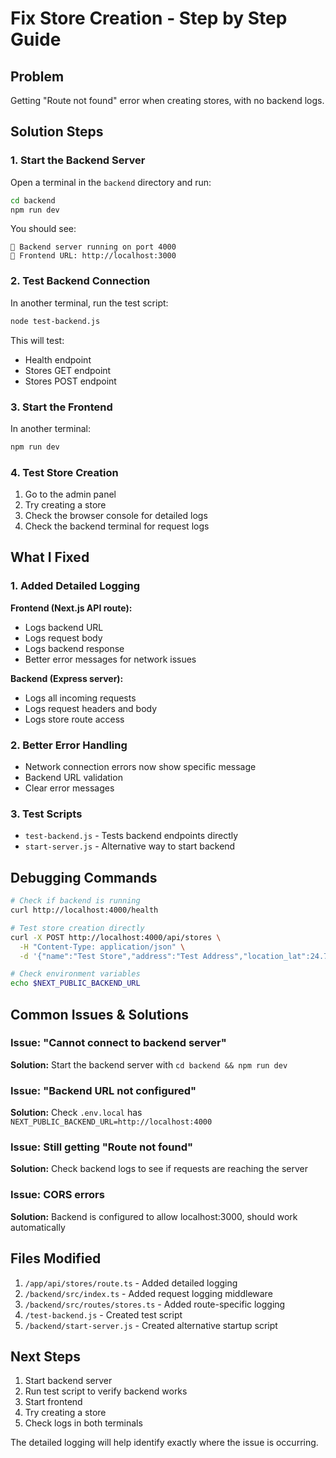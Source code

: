 # Fix Store Creation - Step by Step Guide

## Problem
Getting "Route not found" error when creating stores, with no backend logs.

## Solution Steps

### 1. Start the Backend Server

Open a terminal in the `backend` directory and run:

```bash
cd backend
npm run dev
```

You should see:
```
🚀 Backend server running on port 4000
📱 Frontend URL: http://localhost:3000
```

### 2. Test Backend Connection

In another terminal, run the test script:

```bash
node test-backend.js
```

This will test:
- Health endpoint
- Stores GET endpoint  
- Stores POST endpoint

### 3. Start the Frontend

In another terminal:

```bash
npm run dev
```

### 4. Test Store Creation

1. Go to the admin panel
2. Try creating a store
3. Check the browser console for detailed logs
4. Check the backend terminal for request logs

## What I Fixed

### 1. Added Detailed Logging

**Frontend (Next.js API route):**
- Logs backend URL
- Logs request body
- Logs backend response
- Better error messages for network issues

**Backend (Express server):**
- Logs all incoming requests
- Logs request headers and body
- Logs store route access

### 2. Better Error Handling

- Network connection errors now show specific message
- Backend URL validation
- Clear error messages

### 3. Test Scripts

- `test-backend.js` - Tests backend endpoints directly
- `start-server.js` - Alternative way to start backend

## Debugging Commands

```bash
# Check if backend is running
curl http://localhost:4000/health

# Test store creation directly
curl -X POST http://localhost:4000/api/stores \
  -H "Content-Type: application/json" \
  -d '{"name":"Test Store","address":"Test Address","location_lat":24.7136,"location_lng":46.6753}'

# Check environment variables
echo $NEXT_PUBLIC_BACKEND_URL
```

## Common Issues & Solutions

### Issue: "Cannot connect to backend server"
**Solution:** Start the backend server with `cd backend && npm run dev`

### Issue: "Backend URL not configured"  
**Solution:** Check `.env.local` has `NEXT_PUBLIC_BACKEND_URL=http://localhost:4000`

### Issue: Still getting "Route not found"
**Solution:** Check backend logs to see if requests are reaching the server

### Issue: CORS errors
**Solution:** Backend is configured to allow localhost:3000, should work automatically

## Files Modified

1. `/app/api/stores/route.ts` - Added detailed logging
2. `/backend/src/index.ts` - Added request logging middleware  
3. `/backend/src/routes/stores.ts` - Added route-specific logging
4. `/test-backend.js` - Created test script
5. `/backend/start-server.js` - Created alternative startup script

## Next Steps

1. Start backend server
2. Run test script to verify backend works
3. Start frontend
4. Try creating a store
5. Check logs in both terminals

The detailed logging will help identify exactly where the issue is occurring.